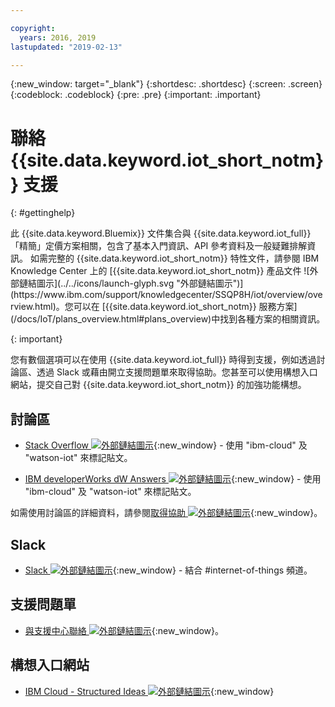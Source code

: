 ```yaml
---

copyright:
  years: 2016, 2019
lastupdated: "2019-02-13"

---
```


{:new_window: target="\_blank"}
{:shortdesc: .shortdesc}
{:screen: .screen}
{:codeblock: .codeblock}
{:pre: .pre}
{:important: .important}

# 聯絡 {{site.data.keyword.iot_short_notm}} 支援
{: #gettinghelp}

<p>此 {{site.data.keyword.Bluemix}} 文件集合與 {{site.data.keyword.iot_full}}「精簡」定價方案相關，包含了基本入門資訊、API 參考資料及一般疑難排解資訊。
如需完整的 {{site.data.keyword.iot_short_notm}} 特性文件，請參閱 IBM Knowledge Center 上的 [{{site.data.keyword.iot_short_notm}} 產品文件 ![外部鏈結圖示](../../icons/launch-glyph.svg "外部鏈結圖示")](https://www.ibm.com/support/knowledgecenter/SSQP8H/iot/overview/overview.html)。您可以在 [{{site.data.keyword.iot_short_notm}} 服務方案](/docs/IoT/plans_overview.html#plans_overview)中找到各種方案的相關資訊。
</p>
{: important}

您有數個選項可以在使用 {{site.data.keyword.iot_full}} 時得到支援，例如透過討論區、透過 Slack 或藉由開立支援問題單來取得協助。您甚至可以使用構想入口網站，提交自己對 {{site.data.keyword.iot_short_notm}} 的加強功能構想。

## 討論區

* [Stack Overflow ![外部鏈結圖示](../../icons/launch-glyph.svg "外部鏈結圖示")](http://stackoverflow.com/search?q=watson-iot+ibm-bluemix){:new_window} - 使用 "ibm-cloud" 及 "watson-iot" 來標記貼文。
<!--Insert the appropriate dW Answers tag for your service for <service_keyword> in URL below:  -->
* [IBM developerWorks dW Answers ![外部鏈結圖示](../../icons/launch-glyph.svg "外部鏈結圖示")](https://developer.ibm.com/answers/topics/watson-iot/?smartspace=bluemix){:new_window} - 使用 "ibm-cloud" 及 "watson-iot" 來標記貼文。

如需使用討論區的詳細資料，請參閱[取得協助 ![外部鏈結圖示](../../icons/launch-glyph.svg "外部鏈結圖示")](https://{DomainName}/docs/get-support?topic=get-support-getting-customer-support#asking-a-question ){:new_window}。


## Slack

* [Slack ![外部鏈結圖示](../../icons/launch-glyph.svg "外部鏈結圖示")](https://ibm-developers.slack.com/){:new_window} - 結合 #internet-of-things 頻道。


## 支援問題單

* [與支援中心聯絡 ![外部鏈結圖示](../../icons/launch-glyph.svg "外部鏈結圖示")](https://{DomainName}/docs/get-support?topic=get-support-getting-customer-support#using-avatar ){:new_window}。


## 構想入口網站

* [IBM Cloud - Structured Ideas ![外部鏈結圖示](../../icons/launch-glyph.svg "外部鏈結圖示")](http://ibm.biz/cloudideas){:new_window}
